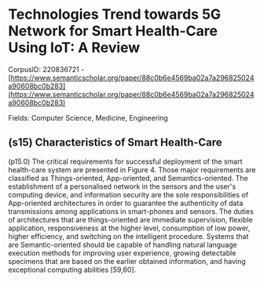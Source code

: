 # Technologies Trend towards 5G Network for Smart Health-Care Using IoT: A Review

CorpusID: 220836721 - [https://www.semanticscholar.org/paper/88c0b6e4569ba02a7a296825024a90608bc0b283](https://www.semanticscholar.org/paper/88c0b6e4569ba02a7a296825024a90608bc0b283)

Fields: Computer Science, Medicine, Engineering

## (s15) Characteristics of Smart Health-Care
(p15.0) The critical requirements for successful deployment of the smart health-care system are presented in Figure 4. Those major requirements are classified as Things-oriented, App-oriented, and Semantics-oriented. The establishment of a personalised network in the sensors and the user's computing device, and information security are the sole responsibilities of App-oriented architectures in order to guarantee the authenticity of data transmissions among applications in smart-phones and sensors. The duties of architectures that are things-oriented are immediate supervision, flexible application, responsiveness at the higher level, consumption of low power, higher efficiency, and switching on the intelligent procedure. Systems that are Semantic-oriented should be capable of handling natural language execution methods for improving user experience, growing detectable specimens that are based on the earlier obtained information, and having exceptional computing abilities [59,60]. 
